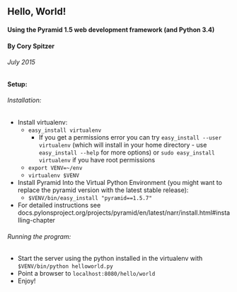 ## Hello, World!
#### Using the Pyramid 1.5 web development framework (and Python 3.4)
#### By Cory Spitzer
###### July 2015

#### Setup:

###### Installation:
  * Install virtualenv:
    * `easy_install virtualenv` 
      * If you get a permissions error you can try `easy_install --user virtualenv` (which will install in your home directory - use `easy_install --help` for more options) or `sudo easy_install virtualenv` if you have root permissions
    * `export VENV=~/env`
    * `virtualenv $VENV`
  * Install Pyramid Into the Virtual Python Environment (you might want to replace the pyramid version with the latest stable release):
    * `$VENV/bin/easy_install "pyramid==1.5.7"`
  * For detailed instructions see docs.pylonsproject.org/projects/pyramid/en/latest/narr/install.html#installing-chapter
  
  
###### Running the program:
  * Start the server using the python installed in the virtualenv with
    `$VENV/bin/python helloworld.py`
  * Point a browser to `localhost:8080/hello/world`
  * Enjoy!
